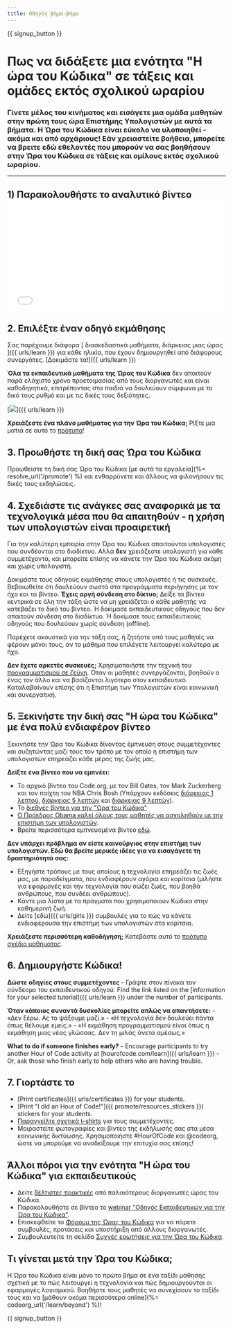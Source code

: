 ```yaml
---
title: Οδηγός βήμα-βήμα
---
```


{{ signup_button }}

# Πως να διδάξετε μια ενότητα "Η ώρα του Κώδικα" σε τάξεις και ομάδες εκτός σχολικού ωραρίου

### Γίνετε μέλος του κινήματος και εισάγετε μια ομάδα μαθητών στην πρώτη τους ώρα Επιστήμης Υπολογιστών με αυτά τα βήματα. Η Ώρα του Κώδικα είναι εύκολο να υλοποιηθεί - ακόμα και από αρχάριους! Εάν χρειαστείτε βοήθεια, μπορείτε να βρειτε  εδώ  εθελοντές που μπορούν να σας βοηθήσουν στην Ώρα του Κώδικα σε τάξεις και ομίλους εκτός σχολικού ωραρίου.</h3> 

* * *

## 1) Παρακολουθήστε το αναλυτικό βίντεο <iframe width="500" height="255" src="//www.youtube.com/embed/SrnvvWDm73k" frameborder="0" allowfullscreen mark="crwd-mark"></iframe> 

## 2. Επιλέξτε έναν οδηγό εκμάθησης

Σας παρέχουμε διάφορα [ διασκεδαστικά μαθήματα, διάρκειας μιας ώρας ]({{ urls/learn }}) για κάθε ηλικία, που έχουν δημιουργηθεί από διάφορους συνεργάτες. [Δοκιμάστε τα!]({{ urls/learn }})

**Όλα τα εκπαιδευτικά μαθήματα της Ώρας του Κώδικα** δεν απαιτούν παρά ελάχιστο χρόνο προετοιμασίας από τους διοργανωτές και είναι καθοδηγητικά, επιτρέποντας στα παιδιά να δουλεύουν σύμφωνα με το δικό τους ρυθμό και με τις δικές τους δεξιότητες.

[![](/images/fit-700/tutorials.png)]({{ urls/learn }})

**Χρειάζεστε ένα πλάνο μαθήματος για την Ώρα του Κώδικα;** Ρίξτε μια ματιά σε αυτό το [ πρότυπο](/files/AfterschoolEducatorLessonPlanOutline.docx)!

## 3. Προωθήστε τη δική σας Ώρα του Κώδικα

Προωθείστε τη δική σας Ώρα του Κώδικα [με αυτά τα εργαλεία](%= resolve_url('/promote') %) και ενθαρρύνετε και άλλους να φιλονήσουν τις δικές τους εκδηλώσεις.

## 4. Σχεδιάστε τις ανάγκες σας αναφορικά με τα τεχνολογικά μέσα που θα απαιτηθούν - η χρήση των υπολογιστών είναι προαιρετική

Για την καλύτερη εμπειρία στην Ώρα του Κώδικα απαιτούνται υπολογιστές που συνδέονται στο διαδίκτυο. Αλλά **δεν** χρειάζεστε υπολογιστή για κάθε συμμετέχοντα, και μπορείτε επίσης να κάνετε την Ώρα του Κώδικα ακόμη και χωρίς υπολογιστή.

Δοκιμάστε τους οδηγούς εκμάθησης στους υπολογιστές ή τις συσκευές. Βεβαιωθείτε ότι δουλεύουν σωστά στα προγράμματα περιήγησης με τον ήχο και τα βίντεο. **Έχεις αργή σύνδεση στο δίκτυο;** Δείξε τα βίντεο κεντρικά σε όλη την τάξη ώστε να μη χρειάζεται ο κάθε μαθητής να κατεβάζει το δικό του βίντεο. Ή δοκίμασε εκπαιδευτικούς οδηγούς που δεν απαιτούν σύνδεση στο διαδίκτυο. Ή δοκίμασε τους εκπαιδευτικούς οδηγούς που δουλεύουν χωρίς σύνδεση (offline).

Παρέχετε ακουστικά για την τάξη σας, ή ζητήστε από τους μαθητές να φέρουν μόνοι τους, αν το μάθημα που επιλέγετε λειτουργεί καλύτερα με ήχο.

**Δεν έχετε αρκετές συσκευές;** Χρησιμοποιήστε την τεχνική του [προγραμματισμού σε ζεύγη](https://www.youtube.com/watch?v=vgkahOzFH2Q). Όταν οι μαθητές συνεργάζονται, βοηθούν ο ένας τον άλλο και να βασίζονται λιγότερο στον εκπαιδευτικό. Καταλαβαίνουν επίσης ότι η Επιστήμη των Υπολογιστών είναι κοινωνική και συνεργατική.

## 5. Ξεκινήστε την δική σας "Η ώρα του Κώδικα" με ένα πολύ ενδιαφέρον βίντεο

Ξεκινήστε την Ώρα του Κώδικα δίνοντας έμπνευση στους συμμετέχοντες και συζητώντας μαζί τους τον τρόπο με τον οποίο η επιστήμη των υπολογιστών επηρεάζει κάθε μέρος της ζωής μας.

**Δείξτε ένα βίντεο που να εμπνέει:**

- Το αρχικό βίντεο του Code.org, με τον Bill Gates, τον Mark Zuckerberg και τον παίχτη του ΝΒΑ Chris Bosh (Υπάρχουν εκδόσεις [διάρκειας 1 λεπτού](https://www.youtube.com/watch?v=qYZF6oIZtfc), [διάρκειας 5 λεπτών](https://www.youtube.com/watch?v=nKIu9yen5nc) και [διάρκειας 9 λεπτών](https://www.youtube.com/watch?v=dU1xS07N-FA)).
- Το [διεθνές βίντεο για την "Ώρα του Κώδικα"](https://www.youtube.com/watch?v=KsOIlDT145A)
- [Ο Πρόεδρος Obama καλεί όλους τους μαθητές να ασχοληθούν με την επιστήμη των υπολογιστών](https://www.youtube.com/watch?v=6XvmhE1J9PY).
- Βρείτε περισσότερα εμπνευσμένα βίντεο [εδώ](https://www.youtube.com/playlist?list=PLzdnOPI1iJNfpD8i4Sx7U0y2MccnrNZuP).

**Δεν υπάρχει πρόβλημα αν είστε καινούργιος στην επιστήμη των υπολογιστών. Εδώ θα βρείτε μερικές ιδέες για να εισαγάγετε τη δραστηριότητά σας:**

- Εξηγήστε τρόπους με τους οποίους η τεχνολογία επηρεάζει τις ζωές μας, με παραδείγματα, που ενδιαφέρουν αγόρια και κορίτσια (μιλήστε για εφαρμογές και την τεχνολογία που σώζει ζωές, που βοηθά ανθρώπους, που συνδέει ανθρώπους).
- Κάντε μια λίστα με τα πράγματα που χρησιμοποιούν Κώδικα στην καθημερινή ζωή.
- Δείτε [εδώ]({{ urls/girls }}) συμβουλές για το πώς να κάνετε ενδιαφέρουσα την επιστήμη των υπολογιστών στα κορίτσια. 

**Χρειάζεστε περισσότερη καθοδήγηση;** Κατεβάστε αυτό το [ πρότυπο σχέδιο μαθήματος](/files/AfterschoolEducatorLessonPlanOutline.docx).

## 6. Δημιουργήστε Κώδικα!

**Δώστε οδηγίες στους συμμετέχοντες** - Γράψτε στον πίνακα τον σύνδεσμο του εκπαιδευτικού οδηγού. Find the link listed on the [information for your selected tutorial]({{ urls/learn }}) under the number of participants.

**Όταν κάποιος συναντά δυσκολίες μπορείτε απλώς να απαντήσετε:** - «Δεν ξέρω. Ας το ψάξουμε μαζί.» - «Η τεχνολογία δεν δουλεύει πάντα όπως θέλουμε εμείς.» - «Η εκμάθηση προγραμματισμού είναι όπως η εκμάθηση μιας νέας γλώσσας. Δεν τη μιλάς άνετα αμέσως.»

**What to do if someone finishes early?** - Encourage participants to try another Hour of Code activity at [hourofcode.com/learn]({{ urls/learn }}) - Or, ask those who finish early to help others who are having trouble.

## 7. Γιορτάστε το

- [Print certificates]({{ urls/certificates }}) for your students.
- [Print "I did an Hour of Code!"]({{ promote/resources_stickers }}) stickers for your students.
- [Παραγγείλτε σχετικά t-shirts](http://blog.code.org/post/132608499493/hour-of-code-shirts-and-more) για τους συμμετέχοντες.
- Μοιραστείτε φωτογραφίες και βίντεο της εκδήλωσής σας στα μέσα κοινωνικής δικτύωσης. Χρησιμοποιήστε #HourOfCode και @codeorg, ώστε να μπορούμε να αναδείξουμε την επιτυχία σας επίσης!

## Άλλοι πόροι για την ενότητα "Η ώρα του Κώδικα" για εκπαιδευτικούς

- Δείτε [βέλτιστες πρακτικές](http://www.slideshare.net/TeachCode/hour-of-code-best-practices-for-successful-educators-51273466) από παλαιότερους διοργανωτές ώρας του Κώδικα.
- Παρακολουθήστε σε βίντεο το [webinar "Οδηγός Εκπαιδευτικών για την Ώρα του Κώδικα"](https://youtu.be/EJeMeSW2-Mw).
- Επισκεφθείτε το [ Φόρουμ της Ώρας του Κώδικα](http://forum.code.org/c/plc/hour-of-code) για να πάρετε συμβουλές, προτάσεις και υποστήριξη από άλλους διοργανωτές.
- Συμβουλευτείτε τη σελίδα [Συχνές ερωτήσεις για την Ώρα του Κώδικα](https://support.code.org/hc/en-us/categories/200147083-Hour-of-Code).

## Τι γίνεται μετά την Ώρα του Κώδικα;

Η Ώρα του Κώδικα είναι μόνο το πρώτο βήμα σε ένα ταξίδι μάθησης σχετικά με το πώς λειτουργεί η τεχνολογία και πώς δημιουργούνται οι εφαρμογές λογισμικού. Βοηθήστε τους μαθητές να συνεχίσουν το ταξίδι τους και να [μάθουν ακόμα περισσότερα online](%= codeorg_url('/learn/beyond') %)!

{{ signup_button }}
